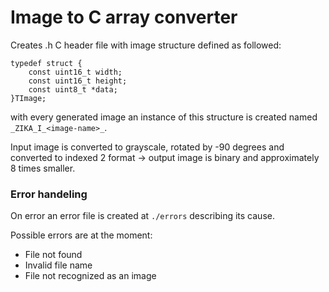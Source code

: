 # Image to C array converter

Creates .h C header file with image structure defined as followed:
```
typedef struct {
	const uint16_t width;
	const uint16_t height;
	const uint8_t *data;
}TImage;
```
with every generated image an instance of this structure is created named `_ZIKA_I_<image-name>_`.

Input image is converted to grayscale, rotated by -90 degrees and converted to indexed 2 format -> output image is binary and approximately 8 times smaller.

### Error handeling
On error an error file is created at `./errors` describing its cause.

Possible errors are at the moment:
- File not found
- Invalid file name
- File not recognized as an image
